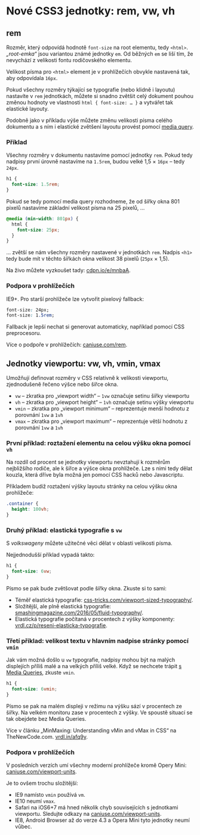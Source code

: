 Nové CSS3 jednotky: rem, vw, vh
===============================

rem
---

Rozměr, který odpovídá hodnotě `font-size` na root elementu, tedy `<html>`. *„root-emka“* jsou variantou známé jednotky `em`. Od běžných `em` se liší tím, že nevychází z velikosti fontu rodičovského elementu.

Velikost písma pro `<html>` element je v prohlížečích obvykle nastavená tak, aby odpovídala `16px`.

Pokud všechny rozměry týkající se typografie (nebo klidně i layoutu) nastavíte v `rem` jednotkách, můžete si snadno zvětšit celý dokument pouhou změnou hodnoty ve vlastnosti `html { font-size: … }` a vytvářet tak elastické layouty.

Podobně jako v příkladu výše můžete změnu velikosti písma celého dokumentu a s ním i elastické zvětšení layoutu provést pomocí [media query](css3-media-queries.md).

### Příklad

Všechny rozměry v dokumentu nastavíme pomocí jednotky `rem`. Pokud tedy nadpisy první úrovně nastavíme na `1.5rem`, budou velké 1,5 × `16px` – tedy `24px`.

```css
h1 {
  font-size: 1.5rem;
}
```

Pokud se tedy pomocí media query rozhodneme, že od šířky okna 801 pixelů nastavíme základní velikost písma na 25 pixelů, …

```css
@media (min-width: 801px) {
  html {
    font-size: 25px;
  }
}
```

… zvětší se nám všechny rozměry nastavené v jednotkách `rem`. Nadpis `<h1>` tedy bude mít v těchto šířkách okna velikost 38 pixelů (`25px` × 1,5).

Na živo můžete vyzkoušet tady: [cdpn.io/e/mnbaA](https://cdpn.io/e/mnbaA).

### Podpora v prohlížečích

IE9+. Pro starší prohlížeče lze vytvořit pixelový fallback:

```css
font-size: 24px;
font-size: 1.5rem;
```

Fallback je lepší nechat si generovat automaticky, například pomocí CSS preprocesoru.

Více o podpoře v prohlížečích: [caniuse.com/rem](https://caniuse.com/rem).


Jednotky viewportu: vw, vh, vmin, vmax
--------------------------------------

Umožňují definovat rozměry v CSS relativně k velikosti viewportu, zjednodušeně řečeno výšce nebo šířce okna.

* `vw` – zkratka pro „viewport width“ – `1vw` označuje setinu šířky viewportu
* `vh` – zkratka pro „viewport height“ – `1vh` označuje setinu výšky viewportu
* `vmin` – zkratka pro „viewport minimum“ – reprezentuje menší hodnotu z porovnání `1vw` a `1vh`
* `vmax` – zkratka pro „viewport maximum“ – reprezentuje větší hodnotu z porovnání `1vw` a `1vh`

### První příklad: roztažení elementu na celou výšku okna pomocí `vh`

Na rozdíl od procent se jednotky viewportu nevztahují k rozměrům nejbližšího rodiče, ale k šířce a výšce okna prohlížeče. Lze s nimi tedy dělat kouzla, která dříve byla možná jen pomocí CSS hacků nebo Javascriptu.

Příkladem budiž roztažení výšky layoutu stránky na celou výšku okna prohlížeče:

```css
.container {
  height: 100vh;
}
```

### Druhý příklad: elastická typografie s `vw`

S *volkswageny* můžete užitečné věci  dělat v oblasti velikosti písma.

Nejjednodušší příklad vypadá takto:

```css
h1 {
  font-size: 6vw;
}
```

Písmo se pak bude zvětšovat podle šířky okna. Zkuste si to sami:

- Téměř elastická typografie: [css-tricks.com/viewport-sized-typography/](https://css-tricks.com/viewport-sized-typography/).
- Složitější, ale plně elastická typografie: [smashingmagazine.com/2016/05/fluid-typography/](https://www.smashingmagazine.com/2016/05/fluid-typography/).
- Elastická typografie počítaná v procentech z výšky komponenty: [vrdl.cz/p/reseni-elasticka-typografie](reseni-elasticka-typografie.md).

### Třetí příklad: velikost textu v hlavním nadpise stránky pomocí `vmin`

Jak vám možná došlo u `vw` typografie, nadpisy mohou být na malých displejích příliš malé a na velkých příliš velké. Když se nechcete trápit [s Media Queries](css3-media-queries.md), zkuste `vmin`. 

```css
h1 {
  font-size: 6vmin;
}
```

Písmo se pak na malém displeji v režimu na výšku sází v procentech ze šířky. Na velkém monitoru zase v procentech z výšky. Ve spoustě situací se tak obejdete bez Media Queries.

Více v článku „MinMaxing: Understanding vMin and vMax in CSS“ na TheNewCode.com. [vrdl.in/afq9y](http://thenewcode.com/1137/MinMaxing-Understanding-vMin-and-vMax-in-CSS).

### Podpora v prohlížečích

V posledních verzích umí všechny moderní prohlížeče kromě Opery Mini: [caniuse.com/viewport-units](https://caniuse.com/viewport-units).

Je to ovšem trochu složitější:

* IE9 namísto `vmin` používá `vm`.
* IE10 neumí `vmax`.
* Safari na iOS6+7 má hned několik chyb souvisejících s jednotkami viewportu.  Sledujte odkazy na [caniuse.com/viewport-units](https://caniuse.com/viewport-units).
* IE8, Android Browser až do verze 4.3 a Opera Mini tyto jednotky neumí vůbec.





